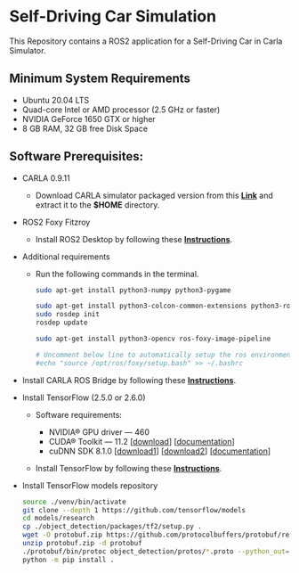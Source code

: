 # Self-Driving Car Simulation

This Repository contains a ROS2 application for a Self-Driving Car in Carla Simulator.

## Minimum System Requirements

- Ubuntu 20.04 LTS
- Quad-core Intel or AMD processor (2.5 GHz or faster)
- NVIDIA GeForce 1650 GTX or higher
- 8 GB RAM, 32 GB free Disk Space

## Software Prerequisites:

- CARLA 0.9.11
    - Download CARLA simulator packaged version from this **[Link](https://carla-releases.s3.eu-west-3.amazonaws.com/Linux/CARLA_0.9.11.tar.gz)** and extract it to the **$HOME** directory.

- ROS2 Foxy Fitzroy 
    - Install ROS2 Desktop by following these **[Instructions](https://docs.ros.org/en/foxy/Installation/Ubuntu-Install-Debians.html)**.

- Additional requirements
    - Run the following commands in the terminal.
        ```bash     
        sudo apt-get install python3-numpy python3-pygame

        sudo apt-get install python3-colcon-common-extensions python3-rosdep
        sudo rosdep init
        rosdep update

        sudo apt-get install python3-opencv ros-foxy-image-pipeline

        # Uncomment below line to automatically setup the ros environment on every startup.
        #echo "source /opt/ros/foxy/setup.bash" >> ~/.bashrc
        ```

- Install CARLA ROS Bridge by following these **[Instructions](https://carla.readthedocs.io/projects/ros-bridge/en/latest/ros_installation_ros2/#ros-bridge-installation)**.

- Install TensorFlow (2.5.0 or 2.6.0)
    - Software requirements:
        - NVIDIA® GPU driver — 460
        - CUDA® Toolkit — 11.2 [[download](https://developer.nvidia.com/cuda-11.2.0-download-archive?target_os=Linux&target_arch=x86_64&target_distro=Ubuntu&target_version=2004&target_type=debnetwork)] [[documentation](https://docs.nvidia.com/cuda/archive/11.2.0/cuda-installation-guide-linux/index.html)]
        - cuDNN SDK 8.1.0 [[download1](https://developer.nvidia.com/compute/machine-learning/cudnn/secure/8.1.0.77/11.2_20210127/Ubuntu20_04-x64/libcudnn8_8.1.0.77-1+cuda11.2_amd64.deb)] [[download2](https://developer.nvidia.com/compute/machine-learning/cudnn/secure/8.1.0.77/11.2_20210127/Ubuntu20_04-x64/libcudnn8-dev_8.1.0.77-1+cuda11.2_amd64.deb)] [[documentation](https://docs.nvidia.com/deeplearning/cudnn/archives/cudnn-810/install-guide/index.html)]

    - Install TensorFlow by following these **[Instructions](https://www.tensorflow.org/install/pip)**.

- Install TensorFlow models repository
    ```bash
    source ./venv/bin/activate
    git clone --depth 1 https://github.com/tensorflow/models
    cd models/research
    cp ./object_detection/packages/tf2/setup.py .
    wget -O protobuf.zip https://github.com/protocolbuffers/protobuf/releases/download/v3.17.3/protoc-3.17.3-linux-x86_64.zip
    unzip protobuf.zip -d protobuf
    ./protobuf/bin/protoc object_detection/protos/*.proto --python_out=.
    python -m pip install .
    ```
